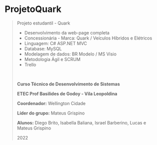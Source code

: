 # ProjetoQuark
> Projeto estudantil - Quark
>* Desenvolvimento da web-page completa 
>* Concessionária - Marca: 
 Quark
> / Veículos Híbridos e Elétricos
>* Linguagem: C# ASP.NET MVC
>* Database: MySQL
>* Modelagem de dados: BR Modelo / MS Visio
>* Metodologia Ágil e SCRUM
>* Trello
><br>
><p><b>Curso Técnico de Desenvolvimento de Sistemas</b></p>
><p><b>ETEC Prof Basilides de Godoy - Vila Leopoldina</b></p>
><p><b>Coordenador:</b> Wellington Cidade</p>
><p><b>Líder do grupo:</b> Mateus Grispino</p>
><p><b>Alunos:</b> Diego Brito, Isabella Baliana, Israel Barberino, Lucas e Mateus Grispino</p>
><p>2022</p>
